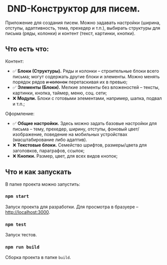 #  DND-Конструктор для писем.

Приложение для создания писем. Можно задавать настройки (ширина, отступы, адаптивность, тема, прехедер и т.п.), выбирать структуры для письма (ряды, колонки) и контент (текст, картинки, кнопки).

## Что есть что:

Контент:

- ✅ **Блоки (Структуры).** Ряды и колонки – строительные блоки всего письма; могут содержать другие блоки и элементы. Можно менять порядок рядов ~~и колонок~~ перетаскивая их в превью;
- ✅ **Элементы (Блоки).** Мелкие элементы без вложеностей – тексты, картинки, кнопка, таймер, меню, соц. сети;
- ❌ **Модули.** Блоки с готовыми элементами, например, шапка, подвал и т.п.;

Оформление:

- ✅ **Общие настройки.** Здесь можно задать базовые настройки для письма – тему, прехедер, ширину, отступы, фоновый цвет/изображение, поведение на мобильных устройствах (масштабирование либо адаптив).
- ❌ **Текстовые блоки.** Семейство шрифтов, размеры/цвета для заголовков, параграфов, ссылок;
- ❌ **Кнопки.** Размер, цвет, для всех видов кнопок;

## Что и как запускать

В папке проекта можно запустить:

### `npm start`

Запуск проекта для разработки.
Для просмотра в бразуере – [http://localhost:3000](http://localhost:3000).

### `npm test`

Запуск тестов.

### `npm run build`

Сборка проекта в папке `build`.

